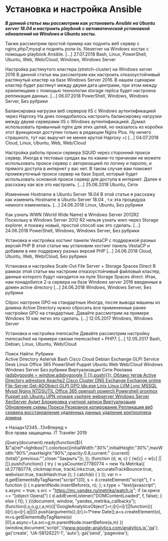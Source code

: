 #  Установка и настройка Ansible   
***В данной статье мы рассмотрим как установить Ansible на Ubuntu server 18.04 и настроить playbook с автоматической установкой обновлений на Windows и Ubuntu хосты.***

Также рассмотрим простой пример как поднять веб сервер с nginx,php7,mysql и поднять роли iis, fileserver на Windows хостах с помощью playbook Ansible. [...] 
 27.07.2018 
 Bash, Linux, PowerShell, Ubuntu, Web, Web/Cloud, Windows, Windows Server 
        
	
 
 Настройка растянутого кластера (stretch-cluster) на Windows server 2016 
В данной статье мы рассмотрим как настроить отказоустойчивый растянутый кластер на базе Windows Server 2016.
В нашем сценарии кластер будет растянут между двумя дата центрами, при этом между хранилищами с помощью технологии storage replica будет настроена репликация данных. [...] 
 06.07.2018 
 PowerShell, Windows, Windows Server, Без рубрики 
        
	
 
 Балансировка нагрузки веб серверов IIS с Windows аутентификацией через Haproxy 
На днях понадобилось настроить балансировку нагрузки между двумя серверами IIS с Windows аутентификацией.
Думал использовать привычный nginx для этих целей, но оказалось из коробки этот функционал доступен только в редакции Nginx Plus.
Ну ничего страшного, тут нас выручит не менее крутой Haproxy =) [...] 
 04.07.2018 
 Cloud, Linux, Ubuntu, Web, Web/Cloud 
        
	
 
 Настройка работы прокси сервера SQUID через сторонний прокси сервер. 
Иногда в тестовых средах вы по каким-то причинам не можете использовать прокси сервер с авторизацией по логину и паролю, и прямого доступа в интернет у вас нет.
В таком случае вам поможет промежуточный прокси сервер на базе Squid, который будет использовать основной прокси сервер для доступа в интернет.
Далее я расскажу как все это настроить. [...] 
 25.06.2018 
 Ubuntu, Сети 
        
	
 
 Изменение Hostname в Ubuntu Server 18.04 
В этой статье я расскажу как изменить Hostname в Ubuntu Server 18.04 , т.к эта процедура немного изменилась. [...] 
 24.06.2018 
 Linux, Ubuntu, Без рубрики 
        
	
 
 Как узнать WWN (World Wide Name)  в Windows Server 2012R2 
Поскольку в Windows Server 2012 R2 нельзя узнать wwn через Storage explorer, я покажу новый, простой способ как это сделать. [...] 
 24.06.2018 
 PowerShell, Windows, Windows Server, Без рубрики 
        
	
 
 Установка и настройка хостинг панели VestaCP c поддержкой разных версий PHP 
В этой статье мы установим хостинг панель VestaCP и добавим в нее поддержку разных версий PHP
 [...] 
 24.06.2018 
 Cloud, Ubuntu, Web, Web/Cloud, Без рубрики 
        
	
 
 Установка и настройка Scale-Out File Server + Storage Spaces Direct 
В рамках этой статьи мы настроим отказоустойчивый файловый кластер, данные которого будут находится на пуле Storage Spaces direct.
Итак, нам понадобится 2-а сервера на базе Windows server 2016 введенные в домен active directory [...] 
 24.06.2018 
 Windows, Windows Server, Без рубрики 
        
	
 
 Сброс настроек GPO на стандартные 
Иногда, после вывода машины из домена Active Directory нужно сбросить все примененные ранее настройки GPO на стандартные. Давайте рассмотрим на примере Windows 10 как легко это сделать. [...] 
 12.05.2017 
 Windows, Windows Server 
        
	
 
 Установка и настройка memcache 
Давайте рассмотрим настройку memcached на примере связки memcached + PHP7. [...] 
 12.05.2017 
 Bash, Debian, Linux, Ubuntu, Web/Cloud 
        
Поиск
Найти:
Рубрики		
Active Directory
Asterisk
Bash
Cisco
Cloud
Debian
Exchange
GLPI Service Desk
Linux
Office 365
PowerShell
Puppet
Ubuntu
Web
Web/Cloud
Windows
Windows Server
Без рубрики
Виртуализация
Сети
Реклама			
<ins class="adsbygoogle"
style="display:block"
data-ad-client="ca-pub-1890562251101921"
data-ad-slot="9117958896"
data-ad-format="auto">
(adsbygoogle = window.adsbygoogle || []).push({});
Облако тегов
Active Directory
adrestore
Apache2
Cisco
Cluster
DNS
Exchange
Exchange online
File-Server
Get-ADObject
GLPI
GPO
ldp.exe
Linix
Linux
LVM
Lync
MSSQL
Mysql
Nginx
NTDSUTIL
Office 365
openssh
powercli
Powershell
proxmox
Puppet
ssh
Ubuntu
UPN
vmware
vsphere
webserver
Windows Server
XenServer
Аудит
Блокировка учетной записи
Виртуализация
Обновление схемы
Прокси
Резервное копирование
Репликация
веб сервера
восстановление удаленных данных
удаление контроллера домена
            
« Назад«12345&hellip;13»Вперед »  
Все права защищены. IT Traveler 2019 
                            
jQuery(document).ready(function($){
$("a[rel*=lightbox]").colorbox({initialWidth:"30%",initialHeight:"30%",maxWidth:"90%",maxHeight:"90%",opacity:0.8,current:" {current}  {total}",previous:"",close:"Закрыть"});
});
(function (d, w, c) {
(w[c] = w[c] || []).push(function() {
try {
w.yaCounter27780774 = new Ya.Metrika({
id:27780774,
clickmap:true,
trackLinks:true,
accurateTrackBounce:true,
webvisor:true,
trackHash:true
});
} catch(e) { }
});
var n = d.getElementsByTagName("script")[0],
s = d.createElement("script"),
f = function () { n.parentNode.insertBefore(s, n); };
s.type = "text/javascript";
s.async = true;
s.src = "https://mc.yandex.ru/metrika/watch.js";
if (w.opera == "[object Opera]") {
d.addEventListener("DOMContentLoaded", f, false);
} else { f(); }
})(document, window, "yandex_metrika_callbacks");
(function(i,s,o,g,r,a,m){i['GoogleAnalyticsObject']=r;i[r]=i[r]||function(){
(i[r].q=i[r].q||[]).push(arguments)},i[r].l=1*new Date();a=s.createElement(o),
m=s.getElementsByTagName(o)[0];a.async=1;a.src=g;m.parentNode.insertBefore(a,m)
})(window,document,'script','//www.google-analytics.com/analytics.js','ga');
ga('create', 'UA-58126221-1', 'auto');
ga('send', 'pageview');
